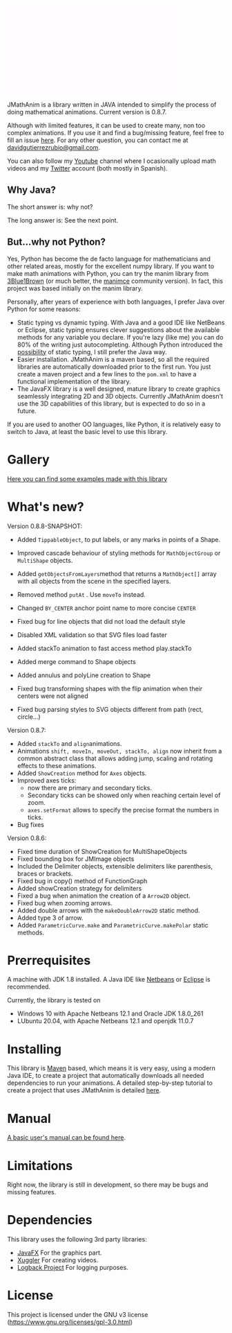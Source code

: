 ![logo](logo.gif)

JMathAnim is a library written in JAVA intended to simplify the process of doing mathematical animations. 
Current version is 0.8.7. 

Although with limited features, it can be used to create many, non too complex animations. If you use it and find a bug/missing feature, feel free to fill an issue [here](https://github.com/davidgutierrezrubio/jmathanim/issues). For any other question, you can contact me at davidgutierrezrubio@gmail.com.

You can also follow my [Youtube](https://www.youtube.com/channel/UCeczwEqSrAwZbPdHADN8rfQ) channel where I ocasionally upload math videos and my [Twitter](https://twitter.com/DavidCalculin) account (both mostly in Spanish).

## Why Java?

The short answer is: why not?

The long answer is: See the next point.

## But...why not Python?

Yes, Python has become the de facto language for mathematicians and other related areas, mostly for the excellent numpy library. If you want to make math animations with Python, you can try the manim library from [3Blue1Brown](https://www.youtube.com/channel/UCYO_jab_esuFRV4b17AJtAw) (or much better, the [manimce](https://pypi.org/project/manimce/) community version). In fact, this project was based initially on the manim library.

Personally, after years of experience with both languages, I prefer Java over Python for some reasons:

* Static typing vs dynamic typing. With Java and a good IDE like NetBeans or Eclipse, static typing ensures clever suggestions about the available methods for any variable you declare. If you're lazy (like me) you can do 80% of the writing just autocompleting. Although Python introduced the [possibility](https://www.python.org/dev/peps/pep-0484/) of static typing, I still prefer the Java way.
* Easier installation. JMathAnim is a maven based, so all the required libraries are automatically downloaded prior to the first run. You just create a maven project and a few lines to the `pom.xml` to have a functional implementation of the library.
* The JavaFX library is a well designed, mature library to create graphics seamlessly integrating 2D and 3D objects. Currently JMathAnim doesn't use the 3D capabilities of this library, but is expected to do so in a future.

If you are used to another OO languages, like Python, it is relatively easy to switch to Java, at least the basic level to use this library.

# Gallery
[Here you can find some examples made with this library ](Gallery/Gallery.html)

# What's new?
Version 0.8.8-SNAPSHOT:

* Added `TippableObject`, to put labels, or any marks in points of a Shape.
* Improved cascade behaviour of styling methods for `MathObjectGroup` or `MultiShape` objects.

* Added `getObjectsFromLayers`method that returns a `MathObject[]` array with all objects from the scene in the specified layers.
* Removed method `putAt` . Use `moveTo` instead.

* Changed `BY_CENTER` anchor point name to more concise `CENTER`
* Fixed bug for line objects that did not load the default style

* Disabled XML validation so that SVG files load faster
* Added stackTo animation to fast access method play.stackTo
* Added merge command to Shape objects
* Added annulus and polyLine creation to Shape

* Fixed bug transforming shapes with the flip animation when their centers were not aligned
* Fixed bug parsing styles to SVG objects different from path (rect, circle...)

Version 0.8.7:

* Added `stackTo` and `align`animations.
* Animations `shift, moveIn, moveOut, stackTo, align` now inherit from a common abstract class that allows adding jump, scaling and rotating effects to these animations.
* Added `ShowCreation` method for `Axes` objects.
* Improved axes ticks: 
  * now there are primary and secondary ticks.
  * Secondary ticks can be showed only when reaching certain level of zoom.
  * `axes.setFormat`  allows to specify the precise format the numbers in ticks.
* Bug fixes

Version 0.8.6:

* Fixed time duration of ShowCreation for MultiShapeObjects
* Fixed bounding box for JMImage objects
* Included the Delimiter objects, extensible delimiters like parenthesis, braces or brackets.
* Fixed bug in copy() method of FunctionGraph
* Added showCreation strategy for delimiters
* Fixed a bug when animation the creation of a `Arrow2D` object.
* Fixed bug when zooming arrows.
* Added double arrows with the `makeDoubleArrow2D` static method.
* Added type 3 of arrow.
* Added `ParametricCurve.make` and `ParametricCurve.makePolar` static methods.

# Prerrequisites
A machine with JDK 1.8 installed. A Java IDE like [Netbeans](https://netbeans.org/) or [Eclipse](https://www.eclipse.org/projects/) is recommended.

Currently, the library is tested on

* Windows 10 with Apache Netbeans 12.1 and Oracle JDK 1.8.0_261
* LUbuntu 20.04, with Apache Netbeans 12.1 and openjdk 11.0.7

# Installing
This library is [Maven](https://maven.apache.org/) based, which means it is very easy, using a modern Java IDE, to create a project that automatically downloads all needed dependencies to run your animations. A detailed step-by-step tutorial to create a project that uses JMathAnim is detailed [here](manual\00_Installing\Installing.html).

# Manual
[A basic user's manual can be found here](manual/index.html).

# Limitations
Right now, the library is still in development, so there may be bugs and missing features.

# Dependencies
This library uses the following 3rd party libraries:
* [JavaFX](https://openjfx.io/) For the graphics part.
* [Xuggler](http://www.xuggle.com/xuggler/) For creating videos.
* [Logback Project](http://logback.qos.ch/) For logging purposes.

# License
This project is licensed under the GNU v3 license (https://www.gnu.org/licenses/gpl-3.0.html)
